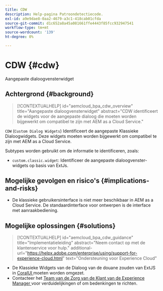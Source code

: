 ```yaml
---
title: CDW
description: Help-pagina Patroondetectiecode.
exl-id: a9e9dae8-0aa2-4679-a3c1-418cab01cfda
source-git-commit: d1c652a8a45a081661ffe4443f85fcc932947541
workflow-type: tm+mt
source-wordcount: '139'
ht-degree: 0%

---
```


# CDW {#cdw}

Aangepaste dialoogvensterwidget

## Achtergrond {#background}

>[!CONTEXTUALHELP]
>id="aemcloud_bpa_cdw_overview"
>title="Aangepaste dialoogvensterwidget"
>abstract="CDW identificeert de widgets voor de aangepaste dialoog die moeten worden bijgewerkt om compatibel te zijn met AEM as a Cloud Service."

`CDW` (`Custom Dialog Widgets`) Identificeert de aangepaste Klassieke Dialoogwidgets. Deze widgets moeten worden bijgewerkt om compatibel te zijn met AEM as a Cloud Service.

Subtypes worden gebruikt om de informatie te identificeren, zoals:

* `custom.classic.widget`: Identificeer de aangepaste dialoogvenster-widgets op basis van ExtJs.

## Mogelijke gevolgen en risico&#39;s {#implications-and-risks}

* De klassieke gebruikersinterface is niet meer beschikbaar in AEM as a Cloud Service. De standaardinterface voor ontwerpen is de interface met aanraakbediening.

## Mogelijke oplossingen {#solutions}

>[!CONTEXTUALHELP]
>id="aemcloud_bpa_cdw_guidance"
>title="Implementatieleiding"
>abstract="Neem contact op met de klantenservice voor hulp."
>additional-url="https://helpx.adobe.com/enterprise/using/support-for-experience-cloud.html" text="Ondersteuning voor Experience Cloud"

* De Klassieke Widgets van de Dialoog van de douane zouden van ExtJS in [ CoralUI ](https://developer.adobe.com/experience-manager/reference-materials/6-5/coral-ui/coralui3/getting-started.html) moeten worden omgezet.
* Contacteer het [ Team van de Zorg van de Klant van de Experience Manager ](https://helpx.adobe.com/enterprise/using/support-for-experience-cloud.html) voor verduidelijkingen of om bedenkingen te richten.
